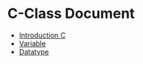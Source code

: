 # C-Class Document

- [Introduction C](Basic.md)
- [Variable](Datatype%20Operator%20Expression.md)
- [Datatype](Datatype%20Operator%20Expression.md#Data%20Type)
